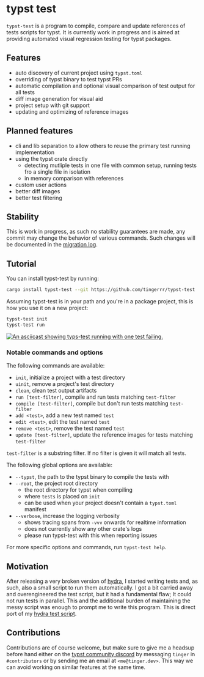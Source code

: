 # typst test
`typst-test` is a program to compile, compare and update references of tests scripts for typst.
It is currently work in progress and is aimed at providing automated visual regression testing for
typst packages.

## Features
- auto discovery of current project using `typst.toml`
- overriding of typst binary to test typst PRs
- automatic compilation and optional visual comparison of test output for all tests
- diff image generation for visual aid
- project setup with git support
- updating and optimizing of reference images

## Planned features
- cli and lib separation to allow others to reuse the primary test running implementation
- using the typst crate directly
  - detecting mutliple tests in one file with common setup, running tests fro a single file in
    isolation
  - in memory comparison with references
- custom user actions
- better diff images
- better test filtering

## Stability
This is work in progress, as such no stability guarantees are made, any commit may change the
behavior of various commands. Such changes will be documented in the [migration log][migrating].

## Tutorial
You can install typst-test by running:
```bash
cargo install typst-test --git https://github.com/tingerrr/typst-test
```

Assuming typst-test is in your path and you're in a package project, this is how you use it on a
new project:
```bash
typst-test init
typst-test run
```

[![An asciicast showing typs-test running with one test failing.][demo-thumb]][demo]

### Notable commands and options
The following commands are available:
- `init`, initialize a project with a test directory
- `uinit`, remove a project's test directory
- `clean`, clean test output artifacts
- `run [test-filter]`, compile and run tests matching `test-filter`
- `compile [test-filter]`, compile but don't run tests matching `test-filter`
- `add <test>`, add a new test named `test`
- `edit <test>`, edit the test named `test`
- `remove <test>`, remove the test named `test`
- `update [test-filter]`, update the reference images for tests matching `test-filter`

`test-filter` is a substring filter. If no filter is given it will match all tests.

The following global options are available:
- `--typst`, the path to the typst binary to compile the tests with
- `--root`, the project root directory
  - the root directory for typst when compiling
  - where `tests` is placed on `init`
  - can be used when your project doesn't contain a `typst.toml` manifest
- `--verbose`, increase the logging verbosity
  - shows tracing spans from `-vvv` onwards for realtime information
  - does not currently show any other crate's logs
  - please run typst-test with this when reporting issues

For more specific options and commands, run `typst-test help`.

## Motivation
After releasing a very broken version of [hydra], I started writing tests and, as such, also a small
script to run them automatically. I got a bit carried away and overengineered the test script, but
it had a fundamental flaw; It could not run tests in parallel. This and the additional burden of
maintaining the messy script was enough to prompt me to write this program. This is direct port
of my [hydra test script][hydra-test].

## Contributions
Contributions are of course welcome, but make sure to give me a headsup before hand either on the
[typst community discord][typst-discord] by messaging `tinger` in `#contributors` or by sending me
an email at `<me@tinger.dev>`. This way we can avoid working on similar features at the same time.

[migrating]: migrating.md
[hydra]: https://github.com/tingerrr/hydra
[hydra-test]: https://github.com/tingerrr/hydra/blob/10127b1a5835a40a127b437b082c395a61d082d1/tests/run.nu
[typst-discord]: https://discord.com/invite/2uDybryKPe
[demo-thumb]: https://asciinema.org/a/tbjXoYpZ0UPSiFxtO2vOaAW8v.svg
[demo]: https://asciinema.org/a/tbjXoYpZ0UPSiFxtO2vOaAW8v
